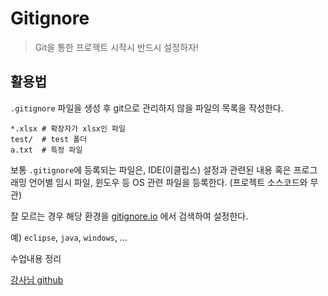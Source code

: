 # Gitignore

> Git을 통한 프로젝트 시작시 반드시 설정하자!

## 활용법

`.gitignore` 파일을 생성 후 git으로 관리하지 않을 파일의 목록을 작성한다.

```
*.xlsx # 확장자가 xlsx인 파일
test/  # test 폴더
a.txt  # 특정 파일
```

보통 `.gitignore`에 등록되는 파일은, IDE(이클립스) 설정과 관련된 내용 혹은 프로그래밍 언어별 임시 파일, 윈도우 등 OS 관련 파일을 등록한다. (프로젝트 소스코드와 무관)



잘 모르는 경우 해당 환경을 [gitignore.io](https://gitignore.io) 에서 검색하여 설정한다.

예) `eclipse`, `java`, `windows`, ...



수업내용 정리

[강사님 github](https://github.com/edutak/TIL)



 